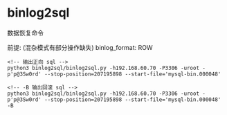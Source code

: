 # binlog2sql

数据恢复命令

前提: (混杂模式有部分操作缺失)
binlog_format: ROW

```shell
<!-- 输出正向 sql -->
python3 binlog2sql/binlog2sql.py -h192.168.60.70 -P3306 -uroot -p'p@3Sw0rd' --stop-position=207195898 --start-file='mysql-bin.000048'

<!-- -B 输出回滚 sql -->
python3 binlog2sql/binlog2sql.py -h192.168.60.70 -P3306 -uroot -p'p@3Sw0rd' --stop-position=207195898 --start-file='mysql-bin.000048' -B
```
